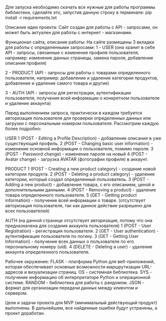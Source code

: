 Для запуска необходимо скачать все нужные для работы программы библиотеки, сделайте это, запустив данную строку в терминале: pip install -r requirements.txt

Описание идеи проекта:
Сайт создан для работы с API - запросами, он может быть актуален для работы с интернет - магазинами.

Функционал сайта, описание работы:
На сайте размещены 3 вкладки для работы с определенными запросами:
1 - USER (она хранит в себе API - запросы, связанные с изменение профиля пользователя, например: изменение данных страницы, замена пароля, добавление описания профиля)

2 - PRODUCT (API - запросы для работы с товарами определенного пользователя, например: добавление и удаление категории продуктов, добавление и удаление самого товара и другие)

3 - AUTH (API - запросы для регистрации, аутентификации пользователя, получения всей информации о конкретном пользователе и удаление аккаунта)

Перед выполнением запроса, практически в каждом требуется авторизация пользователя для проверки определенных данных или загрузки с персональным номером пользователя.
Рассмотрим каждую более подробно:

USER
1 (POST - Editing a Profile Description) - добавление описания в уже существующий профиль.
2 (POST - Changing basic user information) - изменение основной информации о пользователе, помимо пароля.
3 (POST - Password change) - изменение пароля на новый
4 (POST - Avatar change) - загрузка AVATAR (фотографии профиля) в аккаунт.

PRODUCT
1 (POST - Creating a new product category) - создание новой категории продукта.
2 (POST - Deleting a product category) - удаление категории, который создал определенный пользователь.
3 (POST - Adding a new product) - добавление товара, с его описанием, ценой и дополнительными данными.
4 (POST - Removing a product) - удаление товара определенного пользователя.
5 (GET - Getting product information) - получение всей информации о товаре. (отсутствует авторизация пользователя, так как данное действие разрешено для всех пользователей)

AUTH (на данной странице отсутствует авторизация, потому что она предназначена для создания аккаунта пользователя)
1 (POST - User Registration) - регистрация пользователя.
2 (GET - User authentication) - аутентификация пользователя по логину.
3 (GET - Getting User Information) - получение всех данных о пользователе по его персональному номеру (uid).
4 (DELETE - Deleting a user) - удаление аккаунта определенного пользователя.

Рабочее окружение:
FLASK - платформа Python для веб-приложений, которая обеспечивает основные возможности маршрутизации URL-адресов и визуализации страниц.
OS - системная библиотека.
SYS - получение информацию об интерпретаторе Python и операционной системе.
RANDOM - библиотека для работы с рандомом.
JSON - формат для организации передачи данных между клиентом и сервером.

Цели и задачи проекта для MVP (минимальный действующий продукт) выполнены. В дальнейшем, все найденные ошибки будут устранены, а проект доработан.
